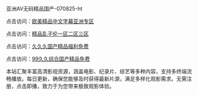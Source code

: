 亚洲AV无码精品国产-070825-ht

点击访问：<a href="https://heiliaowzu4ur.pages.dev">欧美精品中文字幕亚洲专区</a>

点击访问：<a href="https://heiliaozj3tjd.pages.dev">精品乱子伦一区二区三区</a>

点击访问：<a href="https://heiliaoe8ajia.pages.dev">久久久国产精品福利免费</a>

点击访问：<a href="https://heiliaoxqkkct.pages.dev">99久久综合国产精品免费</a>

本站汇聚丰富高清影视资源，涵盖电影、纪录片、综艺等多种内容，支持多终端流畅播放。每日更新，确保您能够及时获得最新片源，满足多样化观影需求。无需注册，点击即播，致力于为您带来极致观影体验。

<span style="display:none;">[Canonical link](https://github.com/hang20250708/hang11 ）</span>
